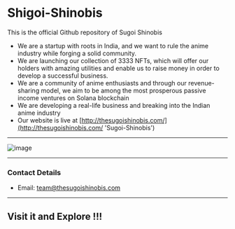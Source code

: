 # Shigoi-Shinobis

This is the official Github repository of Sugoi Shinobis

- We are a startup with roots in India, and we want to rule the anime industry while forging a solid community.
- We are launching our collection of 3333 NFTs, which will offer our holders with amazing utilities and enable us to raise money in order to develop a successful business.
- We are a community of anime enthusiasts and through our revenue-sharing model, we aim to be among the most prosperous passive income ventures on Solana blockchain
- We are developing a real-life business and breaking into the Indian anime industry
- Our website is live at [http://thesugoishinobis.com/](http://thesugoishinobis.com/ 'Sugoi-Shinobis')

---

![image](https://user-images.githubusercontent.com/67231450/210301582-eeba92e7-01ef-4802-8a78-087eb4a8fb7c.png)

---

### Contact Details
- Email: team@thesugoishinobis.com

---

## Visit it and Explore !!!